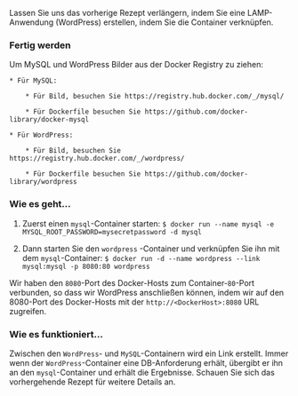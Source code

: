 Lassen Sie uns das vorherige Rezept verlängern, indem Sie eine LAMP-Anwendung (WordPress) erstellen, indem Sie die Container verknüpfen.

### Fertig werden

Um MySQL und WordPress Bilder aus der Docker Registry zu ziehen:

    * Für MySQL:

        * Für Bild, besuchen Sie https://registry.hub.docker.com/_/mysql/

        * Für Dockerfile besuchen Sie https://github.com/docker-library/docker-mysql

    * Für WordPress:

        * Für Bild, besuchen Sie https://registry.hub.docker.com/_/wordpress/

        * Für Dockerfile besuchen Sie https://github.com/docker-library/wordpress

### Wie es geht…

1. Zuerst einen `mysql`-Container starten:
`$ docker run --name mysql -e MYSQL_ROOT_PASSWORD=mysecretpassword -d mysql`

2. Dann starten Sie den `wordpress` -Container und verknüpfen Sie ihn mit dem `mysql`-Container:
`$ docker run -d --name wordpress --link mysql:mysql -p 8080:80 wordpress`

Wir haben den `8080`-Port des Docker-Hosts zum Container-`80`-Port verbunden, so dass wir WordPress anschließen können, indem wir auf den 8080-Port des Docker-Hosts mit der `http://<DockerHost>:8080` URL zugreifen.

### Wie es funktioniert…

Zwischen den `WordPress`- und `MySQL`-Containern wird ein Link erstellt. Immer wenn der `WordPress`-Container eine DB-Anforderung erhält, übergibt er ihn an den `mysql`-Container und erhält die Ergebnisse. Schauen Sie sich das vorhergehende Rezept für weitere Details an.

